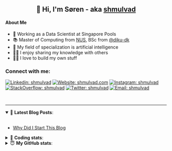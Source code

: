 <h2 align="center">
	👋 Hi, I'm Søren - aka <a href="https://shmulvad.com">shmulvad</a>
</h2>

#### About Me
- 🤖 Working as a Data Scientist at Singapore Pools
- 📚 Master of Computing from [NUS], BSc from [@diku-dk]
- 🧠 My field of specialization is artificial intelligence
- 👨‍🏫 I enjoy sharing my knowledge with others
- 👨‍💻 I love to build my own stuff

### Connect with me:

[![Linkedin: shmulvad](https://img.shields.io/badge/shmulvad-blue?style=flat&logo=Linkedin&logoColor=white)][linkedin]
[![Website: shmulvad.com](https://img.shields.io/badge/shmulvad.com-47CCCC?&style=flat&logo=Google-Chrome&logoColor=white)][website]
[![Instagram: shmulvad](https://img.shields.io/badge/-@shmulvad-purple?style=flat&logo=Instagram&logoColor=white)][instagram]
[![StackOverflow: shmulvad](https://img.shields.io/badge/shmulvad-FE7A16?style=flat&logo=stack-overflow&logoColor=white)][stackOverflow]
[![Twitter: shmulvad](https://img.shields.io/badge/@shmulvad-1ca0f1?style=flat&logo=twitter&logoColor=white)][twitter]
[![Email: shmulvad](https://img.shields.io/badge/shmulvad-D14836?style=flat&logo=gmail&logoColor=white)][mail]

<br />

---

<details open>
 <summary>📕 <b>Latest Blog Posts</b>: </summary>

<br>

<!-- BLOG-POST-LIST:START -->
- [Why Did I Start This Blog](https://shmulvad.com/blog/why-did-start-this-blog)
<!-- BLOG-POST-LIST:END -->

</details>

<!-- --- -->

<details>
 <summary>🤖 <b>Coding stats</b>: </summary>

<br>

NOTE: Doesn't track coding at work or work done in environments such as Jupyter Notebooks.

<!--START_SECTION:waka-->
![Code Time](http://img.shields.io/badge/Code%20Time-2%2C425%20hrs%2047%20mins-blue)

**I'm a Night 🦉** 

```text
🌞 Morning                430 commits         ██░░░░░░░░░░░░░░░░░░░░░░░   09.11 % 
🌆 Daytime                1244 commits        ███████░░░░░░░░░░░░░░░░░░   26.36 % 
🌃 Evening                1944 commits        ██████████░░░░░░░░░░░░░░░   41.20 % 
🌙 Night                  1101 commits        ██████░░░░░░░░░░░░░░░░░░░   23.33 % 
```


📊 **This Week I Spent My Time On** 

```text
💬 Programming Languages: 
Python                   6 hrs 32 mins       █████████████░░░░░░░░░░░░   53.52 % 
Other                    3 hrs 33 mins       ███████░░░░░░░░░░░░░░░░░░   29.09 % 
HTML                     1 hr 18 mins        ███░░░░░░░░░░░░░░░░░░░░░░   10.65 % 
CSS                      11 mins             ░░░░░░░░░░░░░░░░░░░░░░░░░   01.63 % 
Bash                     9 mins              ░░░░░░░░░░░░░░░░░░░░░░░░░   01.36 % 

🔥 Editors: 
VS Code                  8 hrs 48 mins       ██████████████████░░░░░░░   72.10 % 
Zsh                      2 hrs 41 mins       █████░░░░░░░░░░░░░░░░░░░░   21.98 % 
Sublime Text             43 mins             █░░░░░░░░░░░░░░░░░░░░░░░░   05.92 % 

🐱‍💻 Projects: 
overvaagning-admin       9 hrs               ██████████████████░░░░░░░   73.65 % 
km24-core                2 hrs 29 mins       █████░░░░░░░░░░░░░░░░░░░░   20.39 % 
Unknown Project          43 mins             █░░░░░░░░░░░░░░░░░░░░░░░░   05.96 % 
```


 Last Updated on 28/03/2024 18:41:04 UTC
<!--END_SECTION:waka-->

</details>

<!-- --- -->

<details>
 <summary>😇 <b>My GitHub stats</b>: </summary>

<br>

<img align="left" alt="shmulvad's Github Stats" src="https://github-readme-stats.vercel.app/api?username=shmulvad&show_icons=true&hide_border=true" />

</details>



[website]: https://shmulvad.com
[twitter]: https://twitter.com/shmulvad
[linkedin]: https://linkedin.com/in/shmulvad
[instagram]: https://instagram.com/shmulvad
[stackOverflow]: https://stackoverflow.com/users/9248793/shmulvad
[mail]: mailto:shmulvad@gmail.com
[@diku-dk]: https://github.com/diku-dk
[github]: https://github.com/shmulvad
[NUS]: https://www.nus.edu.sg